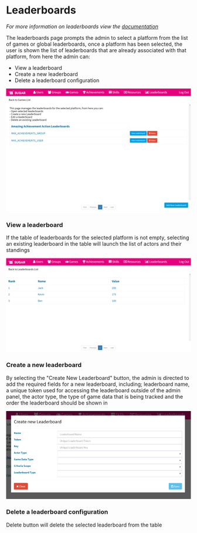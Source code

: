 # Leaderboards
*For more information on leaderboards view the <a href="../leaderboard.md">documentation</a>*

The leaderboards page prompts the admin to select a platform from the list of games or global leaderboards, once a platform has been selected, the user is shown the list of leaderboards that are already associated with that platform, from here the admin can:
* View a leaderboard
* Create a new leaderboard
* Delete a leaderboard configuration

![Leaderboards Page](images/AdminPanel/LeaderboardsList.PNG)

### View a leaderboard
If the table of leaderboards for the selected platform is not empty, selecting an existing leaderboard in the table will launch the list of actors and their standings

![Example Leaderboard](images/AdminPanel/LeaderboardsShow.PNG)

### Create a new leaderboard
By selecting the "Create New Leaderboard" button, the admin is directed to add the required fields for a new leaderboard, including; leaderboard name, a unique token used for accessing the leaderboard outside of the admin panel, the actor type, the type of game data that is being tracked and the order the leaderboard should be shown in

![Create New Leaderboard](images/AdminPanel/LeaderboardsCreate.PNG)

### Delete a leaderboard configuration
Delete button will delete the selected leaderboard from the table